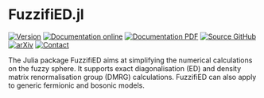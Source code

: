 # FuzzifiED.jl

[![Version](https://img.shields.io/badge/Version-1.1.0-orange)](https://juliahub.com/ui/Packages/General/FuzzifiED/1.1.0)
[![Documentation online](https://img.shields.io/badge/Documentation-Online-8e8eff)](https://docs.fuzzified.world/)
[![Documentation PDF](https://img.shields.io/badge/Documentation-PDF-8e8eff)](https://docs.fuzzified.world/assets/FuzzifiED_Documentation.pdf)
[![Source GitHub](https://img.shields.io/badge/Source-GitHub-silver)](https://github.com/FuzzifiED/FuzzifiED.jl)
[![arXiv](https://img.shields.io/badge/arXiv-2503.00100-b31b1b)](https://arxiv.org/abs/2503.00100)
[![Contact](https://img.shields.io/badge/Contact-Zheng_Zhou_周正-2e63b8)](mailto:physics@zhengzhou.page)

The Julia package FuzzifiED aims at simplifying the numerical calculations on the fuzzy sphere. It supports exact diagonalisation (ED) and density matrix renormalisation group (DMRG) calculations. FuzzifiED can also apply to generic fermionic and bosonic models.